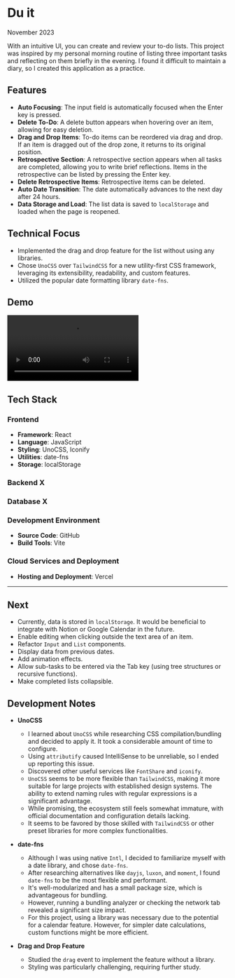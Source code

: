 # Du it

November 2023

With an intuitive UI, you can create and review your to-do lists. This project was inspired by my personal morning routine of listing three important tasks and reflecting on them briefly in the evening. I found it difficult to maintain a diary, so I created this application as a practice.

## Features

- **Auto Focusing**: The input field is automatically focused when the Enter key is pressed.
- **Delete To-Do**: A delete button appears when hovering over an item, allowing for easy deletion.
- **Drag and Drop Items**: To-do items can be reordered via drag and drop. If an item is dragged out of the drop zone, it returns to its original position.
- **Retrospective Section**: A retrospective section appears when all tasks are completed, allowing you to write brief reflections. Items in the retrospective can be listed by pressing the Enter key.
- **Delete Retrospective Items**: Retrospective items can be deleted.
- **Auto Date Transition**: The date automatically advances to the next day after 24 hours.
- **Data Storage and Load**: The list data is saved to `localStorage` and loaded when the page is reopened.

## Technical Focus

- Implemented the drag and drop feature for the list without using any libraries.
- Chose `UnoCSS` over `TailwindCSS` for a new utility-first CSS framework, leveraging its extensibility, readability, and custom features.
- Utilized the popular date formatting library `date-fns`.

## Demo

<video src="https://github.com/urbanscratcher/project-todo/assets/17016494/0d359602-89e7-4ce7-be75-59b6978c2ba0"></video>

## Tech Stack

### Frontend

- **Framework**: React
- **Language**: JavaScript
- **Styling**: UnoCSS, Iconify
- **Utilities**: date-fns
- **Storage**: localStorage

### Backend X

### Database X

### Development Environment

- **Source Code**: GitHub
- **Build Tools**: Vite

### Cloud Services and Deployment

- **Hosting and Deployment**: Vercel

---

## Next

- Currently, data is stored in `localStorage`. It would be beneficial to integrate with Notion or Google Calendar in the future.
- Enable editing when clicking outside the text area of an item.
- Refactor `Input` and `List` components.
- Display data from previous dates.
- Add animation effects.
- Allow sub-tasks to be entered via the Tab key (using tree structures or recursive functions).
- Make completed lists collapsible.

## Development Notes

- **UnoCSS**

  - I learned about `UnoCSS` while researching CSS compilation/bundling and decided to apply it. It took a considerable amount of time to configure.
  - Using `attributify` caused IntelliSense to be unreliable, so I ended up reporting this issue.
  - Discovered other useful services like `FontShare` and `iconify`.
  - `UnoCSS` seems to be more flexible than `TailwindCSS`, making it more suitable for large projects with established design systems. The ability to extend naming rules with regular expressions is a significant advantage.
  - While promising, the ecosystem still feels somewhat immature, with official documentation and configuration details lacking.
  - It seems to be favored by those skilled with `TailwindCSS` or other preset libraries for more complex functionalities.

- **date-fns**

  - Although I was using native `Intl`, I decided to familiarize myself with a date library, and chose `date-fns`.
  - After researching alternatives like `dayjs`, `luxon`, and `moment`, I found `date-fns` to be the most flexible and performant.
  - It's well-modularized and has a small package size, which is advantageous for bundling.
  - However, running a bundling analyzer or checking the network tab revealed a significant size impact.
  - For this project, using a library was necessary due to the potential for a calendar feature. However, for simpler date calculations, custom functions might be more efficient.

- **Drag and Drop Feature**
  - Studied the `drag` event to implement the feature without a library.
  - Styling was particularly challenging, requiring further study.
